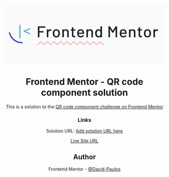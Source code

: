 <div align="center">
 <img src="https://github.com/David-Paulos/Frontend_Mentor_Challenges/blob/main/qr-code-component/images/FrontendMentorBanner.png"></>
</>

# Frontend Mentor - QR code component solution

This is a solution to the [QR code component challenge on Frontend Mentor](https://www.frontendmentor.io/challenges/qr-code-component-iux_sIO_H)


### Links

  Solution URL: [Add solution URL here](https://your-solution-url.com)
  
  [Live Site URL](https://david-paulos.github.io/qr-code-component/index.html)



## Author

 Frontend Mentor - [@David-Paulos](https://www.frontendmentor.io/profile/David-Paulos)
